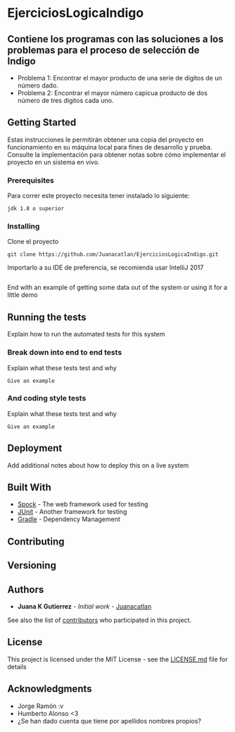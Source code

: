 # EjerciciosLogicaIndigo

Contiene los programas con las soluciones a los problemas para el proceso de selección de Indigo
--------------------
 + Problema 1: Encontrar el mayor producto de una serie de dígitos de un número dado.
 + Problema 2: Encontrar el mayor número capicua producto de dos número de tres dígitos cada uno.

## Getting Started

Estas instrucciones le permitirán obtener una copia del proyecto en funcionamiento en su máquina local para fines de desarrollo y prueba. Consulte la implementación para obtener notas sobre cómo implementar el proyecto en un sistema en vivo.

### Prerequisites

Para correr este proyecto necesita tener instalado lo siguiente:  

```
jdk 1.8 o superior
```

### Installing

Clone el proyecto

```
git clone https://github.com/Juanacatlan/EjerciciosLogicaIndigo.git
```

Importarlo a su IDE de preferencia, se recomienda usar IntelliJ 2017

```

```

End with an example of getting some data out of the system or using it for a little demo

## Running the tests

Explain how to run the automated tests for this system

### Break down into end to end tests

Explain what these tests test and why

```
Give an example
```

### And coding style tests

Explain what these tests test and why

```
Give an example
```

## Deployment

Add additional notes about how to deploy this on a live system

## Built With

* [Spock](http://spockframework.org/) - The web framework used for testing
* [JUnit](https://junit.org/junit5/) - Another framework for testing
* [Gradle](https://gradle.org/) - Dependency Management

## Contributing

## Versioning


## Authors

* **Juana K Gutierrez** - *Initial work* - [Juanacatlan](https://github.com/Juanacatlan)

See also the list of [contributors](https://github.com/your/project/contributors) who participated in this project.

## License

This project is licensed under the MIT License - see the [LICENSE.md](LICENSE.md) file for details

## Acknowledgments

* Jorge Ramón :v
* Humberto Alonso <3
* ¿Se han dado cuenta que tiene por apellidos nombres propios?

